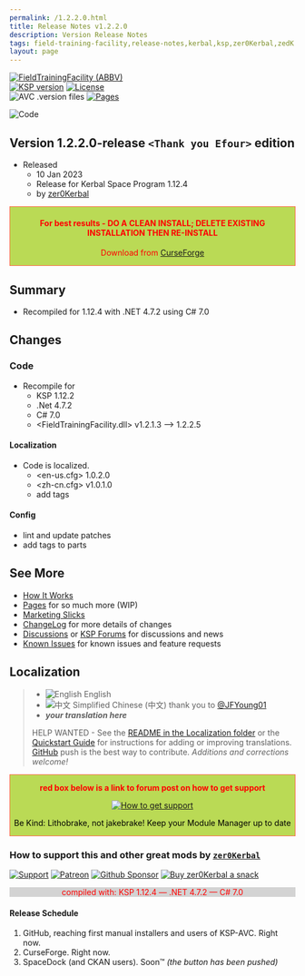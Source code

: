 ```yaml
---
permalink: /1.2.2.0.html
title: Release Notes v1.2.2.0
description: Version Release Notes
tags: field-training-facility,release-notes,kerbal,ksp,zer0Kerbal,zedK
layout: page
---
```

<!-- ReleaseLayout.md v1.3.4.4
Field Training Facility (FTF)
created: 11 Aug 2018
updated: 28 Dec 2022 -->

[![FieldTrainingFacility (ABBV)][MOD:shd:stat]][MOD:forum]  
[![KSP version][KSP:shd:stat]][KSP:url] [![License][LIC:shd]][LIC:url]  
![AVC .version files][AVCVAL:shd] [![Pages][MOD:pages:shd]][MOD:pages]

![Code][CODE:shd]

## Version 1.2.2.0-release `<Thank you Efour>` edition

* Released
  * 10 Jan 2023
  * Release for Kerbal Space Program 1.12.4
  * by [zer0Kerbal](https://github.com/zer0Kerbal)

<div style="border:0.5px solid Tomato; background-color: #bada55; color: #FF0000; text-align:center"><h4>
<b>For best results - DO A CLEAN INSTALL; DELETE EXISTING INSTALLATION THEN RE-INSTALL</b></h4><p>Download from <a href="https://www.curseforge.com/kerbal/ksp-mods/FieldTrainingFacility/files">CurseForge</a></p></div>

## Summary

* Recompiled for 1.12.4 with .NET 4.7.2 using C# 7.0

## Changes

### Code

* Recompile for
  * KSP 1.12.2
  * .Net 4.7.2
  * C# 7.0
  * <FieldTrainingFacility.dll> v1.2.1.3 --> 1.2.2.5

#### Localization

* Code is localized.
  * <en-us.cfg> 1.0.2.0
  * <zh-cn.cfg> v1.0.1.0
  * add tags

#### Config

* lint and update patches
* add tags to parts

## See More

* [How It Works][MOD:works]
* [Pages][MOD:pages] for so much more (WIP)
* [Marketing Slicks][MOD:markt]
* [ChangeLog][MOD:chlog] for more details of changes
* [Discussions][MOD:discu] or [KSP Forums][MOD:forum] for discussions and news
* [Known Issues][MOD:issue] for known issues and feature requests

## Localization

>* ![English][EN] English
>* ![中文][CN] Simplified Chinese (中文) thank you to [@JFYoung01](https://github.com/JFYoung01)
>* ***your translation here***
>
> HELP WANTED - See the [README in the Localization folder][lreadme] or the [Quickstart Guide][qstart] for instructions for adding or improving translations. [GitHub][GitHub:url] push is the best way to contribute. *Additions and corrections welcome!*

<div style="border:0.5px solid Tomato; background-color: #BADA55; color: #FF0000; text-align:center">
  <p><b>red box below is a link to forum post on how to get support</b></p>
  <a href="https://forum.kerbalspaceprogram.com/index.php?/topic/83212-*">
    <p><img src="https://i.postimg.cc/vHP6zmrw/image.png" alt="How to get support"></p></a>
  <p style="color: #000000;">Be Kind: Lithobrake, not jakebrake! Keep your Module Manager up to date</p>
</div>

### How to support this and other great mods by [`zer0Kerbal`][zer0Kerbal]  

[![Support][PAYPAL:img]][PAYPAL:url] [![Patreon][PATREON:img]][PATREON:url] [![Github Sponsor][GSPONS:img]][GSPONS:url] [![Buy zer0Kerbal a snack][BMCC:img]][BMCC:url]  

<div style="border:0.5px solid #BADASS; background-color: lightgrey; color: #FF0000; text-align:center">compiled with: KSP 1.12.4 — .NET 4.7.2 — C# 7.0</div>

#### Release Schedule

1. GitHub, reaching first manual installers and users of KSP-AVC. Right now.  
2. CurseForge. Right now.  
3. SpaceDock (and CKAN users). Soon™ *(the button has been pushed)*

<!-- links -->
[MOD:chlog]: https://raw.githubusercontent.com/zer0Kerbal/FieldTrainingFacility/master/changelog.md "Changelog"
[MOD:discu]: https://github.com/zer0Kerbal/FieldTrainingFacility/discussions/ "Discussions"
[MOD:forum]: https://forum.kerbalspaceprogram.com/index.php?/topic/188841-*/ "Field Training Facility (FTF) forum thread"
[MOD:issue]: https://github.com/zer0Kerbal/FieldTrainingFacility/issues/ "Issue Tracker"
[MOD:markt]: https://zer0kerbal.github.io/FieldTrainingFacility/Marketing "Marketing Slicks"
[MOD:pages]: https://zer0kerbal.github.io/FieldTrainingFacility/ "GitHub Pages"
[MOD:works]: https://zer0kerbal.github.io/FieldTrainingFacility/HowItWorks "How It Works"

[MOD:pages:shd]: https://img.shields.io/badge/GitHub-Pages-white?style=plastic&labelColor=9cf&logoColor=181717&logo=github/ "GitHub IO"

[MOD:shd:stat]: https://img.shields.io/badge/Field%20Training%20Facility%20(FTF)%20-v1.2.2.0--release-BADA55.svg?style=plastic&labelColor=darkgreen/ "1.2.2.0-release"

[Code:shd]: https://img.shields.io/badge/CODE-%3C.NET%204.8%3E%20%3CC%207.0%3E-darkblue?style=plastic&labelColor=66ccff "Code"

[GITHUB:url]: https://github.com/zer0Kerbal/FieldTrainingFacility/ "GitHub"

[KSP:url]: http://kerbalspaceprogram.com/ "Kerbal Space Program"
[KSP:shd:stat]: https://img.shields.io/badge/KSP-1.12.4-blue.svg?style=plastic&labelColor=black/ "Kerbal Space Program"

<!---  GPLv3 license -->
[LIC:url]: https://www.gnu.org/licenses/gpl-3.0-standalone.html "GPLv3"
[LIC:shd]: https://img.shields.io/badge/License-GPL--3.0-A42E2B?labelColor=white&style=plastic&logoColor=A42E2B&logo=gnu "GPL-3.0"

[AVCVAL:shd]: https://github.com/zer0Kerbal/FieldTrainingFacility/actions/workflows/AVC-VersionFileValidator.yml/badge.svg?style=plastic&labelColor=black "AVC Valid"

[PAYPAL:img]: https://img.shields.io/badge/Buy%20me%20some%20-LFO-BADA55?style=for-the-badge&logo=paypal&labelColor=FFDD00 "PayPal"
[PAYPAL:url]: https://www.paypal.com/donate?hosted_button_id=DC22YHMEJREKL "PayPal"
[PATREON:img]: https://img.shields.io/badge/Patreon%20-Patreonize-FF424D?style=for-the-badge&logo=patreon "Patreon"
[PATREON:url]: https://www.patreon.com/bePatron?u=23390503 "Patreon"
[GSPONS:img]: https://img.shields.io/badge/Github%20-Sponsor-EA4AAA?style=for-the-badge&logo=githubsponsors "Github Sponsors"
[GSPONS:url]: https://github.com/sponsors/zer0Kerbal "Github Sponsors"
[BMCC:img]: https://img.shields.io/badge/Buy%20Me%20a%20-Snack!-FFDD00?style=for-the-badge&logo=buymeacoffee "Buy Me A Snack"
[BMCC:url]: https://buymeacoffee.com/zer0Kerbal "Buy Me A Snack"
[lreadme]: https://github.com/zer0Kerbal/zer0Kerbal/blob/master/Localization/readme.md "Localization Readme"
[qstart]: https://github.com/zer0Kerbal/zer0Kerbal/blob/master/Localization/quickstart.md "Quickstart"
[EN]: https://raw.githubusercontent.com/zer0Kerbal/zer0Kerbal/master/img/EN.png "English"
[BR]: https://raw.githubusercontent.com/zer0Kerbal/zer0Kerbal/master/img/BR.png "Português Brasil"
[CN]: https://raw.githubusercontent.com/zer0Kerbal/zer0Kerbal/master/img/CH.png "中文"
[DE]: https://raw.githubusercontent.com/zer0Kerbal/zer0Kerbal/master/img/DE.png "Deutsch"
[ES]: https://raw.githubusercontent.com/zer0Kerbal/zer0Kerbal/master/img/ES.png "Español"
[FR]: https://raw.githubusercontent.com/zer0Kerbal/zer0Kerbal/master/img/FR.png "Français"
[IT]: https://raw.githubusercontent.com/zer0Kerbal/zer0Kerbal/master/img/IT.png "Italiano"
[JA]: https://raw.githubusercontent.com/zer0Kerbal/zer0Kerbal/master/img/JA.png "日本語"
[KO]: https://raw.githubusercontent.com/zer0Kerbal/zer0Kerbal/master/img/KO.png "한국어"
[MX]: https://raw.githubusercontent.com/zer0Kerbal/zer0Kerbal/master/img/MX.png "Mexicano Español"
[NL]: https://raw.githubusercontent.com/zer0Kerbal/zer0Kerbal/master/img/NL.png "Dutch"
[NO]: https://raw.githubusercontent.com/zer0Kerbal/zer0Kerbal/master/img/NO.png "Norsk"
[PO]: https://raw.githubusercontent.com/zer0Kerbal/zer0Kerbal/master/img/PO.png "Polski"
[RU]: https://raw.githubusercontent.com/zer0Kerbal/zer0Kerbal/master/img/RU.png "Русский"
[SW]: https://raw.githubusercontent.com/zer0Kerbal/zer0Kerbal/master/img/SW.png "Svenska"
[TR]: https://raw.githubusercontent.com/zer0Kerbal/zer0Kerbal/master/img/TR.png "Türk"
[TW]: https://raw.githubusercontent.com/zer0Kerbal/zer0Kerbal/master/img/TW.png "国语"

[zer0Kerbal]: https://forum.kerbalspaceprogram.com/index.php?/profile/190933-*/ "zer0Kerbal"

<!-- This File: CC BY-ND 4.0 by zer0Kerbal -->